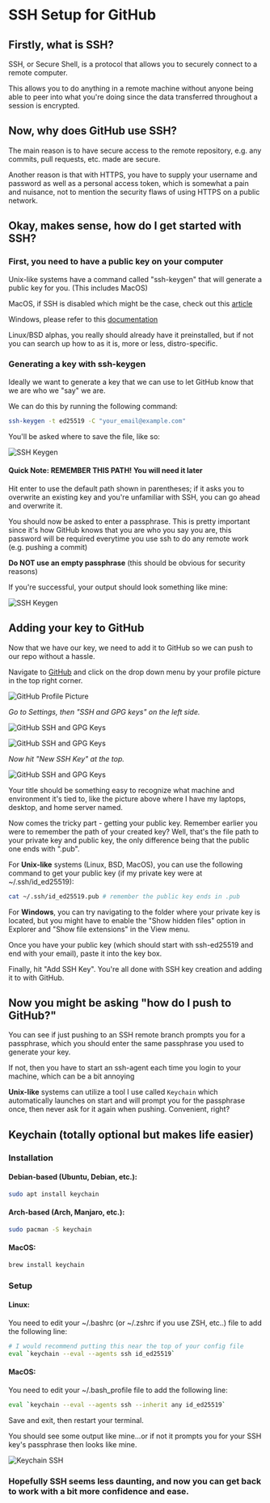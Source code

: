 # SSH Setup for GitHub

## Firstly, what is SSH?

SSH, or Secure Shell, is a protocol that allows you to securely connect to a
remote computer.

This allows you to do anything in a remote machine without anyone being able to
peer into what you're doing since the data transferred throughout a session is encrypted.

## Now, why does GitHub use SSH?

The main reason is to have secure access to the remote repository, e.g.
any commits, pull requests, etc. made are secure.

Another reason is that with HTTPS, you have to supply your username and password
as well as a personal access token, which is somewhat a pain and nuisance, not
to mention the security flaws of using HTTPS on a public network.

## Okay, makes sense, how do I get started with SSH?

### First, you need to have a public key on your computer

Unix-like systems have a command called "ssh-keygen" that will generate a public
key for you. (This includes MacOS)

MacOS, if SSH is disabled which might be the case, check out this [article](https://jumpcloud.com/blog/how-to-enable-ssh-mac)

Windows, please refer to this [documentation](https://docs.microsoft.com/en-us/windows-server/administration/openssh/openssh_install_firstuse)

Linux/BSD alphas, you really should already have it preinstalled, but if not you
can search up how to as it is, more or less, distro-specific.

### Generating a key with ssh-keygen

Ideally we want to generate a key that we can use to let GitHub know that we are
who we "say" we are.

We can do this by running the following command:

```sh
ssh-keygen -t ed25519 -C "your_email@example.com"
```

You'll be asked where to save the file, like so:

![SSH Keygen](./pics/ssh-keygen-1.png)

#### Quick Note: REMEMBER THIS PATH! You will need it later

Hit enter to use the default path shown in parentheses; if it asks you to overwrite
an existing key and you're unfamiliar with SSH, you can go ahead and overwrite it.

You should now be asked to enter a passphrase. This is pretty important since it's
how GitHub knows that you are who you say you are, this password will
be required everytime you use ssh to do any remote work (e.g. pushing a commit)

**Do NOT use an empty passphrase** (this should be obvious for security reasons)

If you're successful, your output should look something like mine:

![SSH Keygen](./pics/ssh-keygen-2.png)

## Adding your key to GitHub

Now that we have our key, we need to add it to GitHub so we can push to our repo
without a hassle.

Navigate to [GitHub](https://github.com) and click on the drop down menu by your
profile picture in the top right corner.

![GitHub Profile Picture](./pics/ssh-github-1.png)

*Go to Settings, then "SSH and GPG keys" on the left side.*

![GitHub SSH and GPG Keys](./pics/ssh-github-2.png)

![GitHub SSH and GPG Keys](./pics/ssh-github-3.png)

*Now hit "New SSH Key" at the top.*

![GitHub SSH and GPG Keys](./pics/ssh-github-4.png)

Your title should be something easy to recognize what machine and environment it's
tied to, like the picture above where I have my laptops, desktop, and home server
named.

Now comes the tricky part - getting your public key. Remember earlier you were to
remember the path of your created key? Well, that's the file path to your private
key and public key, the only difference being that the public one ends with ".pub".

For **Unix-like** systems (Linux, BSD, MacOS), you can use the following command
to get your public key (if my private key were at ~/.ssh/id_ed25519):

```sh
cat ~/.ssh/id_ed25519.pub # remember the public key ends in .pub
```

For **Windows**, you can try navigating to the folder where your private key is located,
but you might have to enable the "Show hidden files" option in Explorer and
"Show file extensions" in the View menu.

Once you have your public key (which should start with ssh-ed25519 and end
with your email), paste it into the key box.

Finally, hit "Add SSH Key". You're all done with SSH key creation and adding it
to with GitHub.

## Now you might be asking "how do I push to GitHub?"

You can see if just pushing to an SSH remote branch prompts you for a passphrase,
which you should enter the same passphrase you used to generate your key.

If not, then you have to start an ssh-agent each time you login to your machine,
which can be a bit annoying

**Unix-like** systems can utilize a tool I use called `Keychain` which automatically
launches on start and will prompt you for the passphrase once, then never ask
for it again when pushing. Convenient, right?


## Keychain (totally optional but makes life easier)

### **Installation**

#### Debian-based (Ubuntu, Debian, etc.):

```sh
sudo apt install keychain
```

#### Arch-based (Arch, Manjaro, etc.):

```sh
sudo pacman -S keychain
```

#### MacOS:

```sh
brew install keychain
```

### **Setup**

#### Linux:

You need to edit your ~/.bashrc (or ~/.zshrc if you use ZSH, etc..) file to add
the following line:

```sh
# I would recommend putting this near the top of your config file
eval `keychain --eval --agents ssh id_ed25519`
```

#### MacOS:

You need to edit your ~/.bash_profile file to add the following line:

```sh
eval `keychain --eval --agents ssh --inherit any id_ed25519`
```

Save and exit, then restart your terminal.

You should see some output like mine...or if not it prompts you for your SSH key's
passphrase then looks like mine.

![Keychain SSH](./pics/ssh-keychain-1.png)
</br>

### Hopefully SSH seems less daunting, and now you can get back to work with a bit more confidence and ease. 
